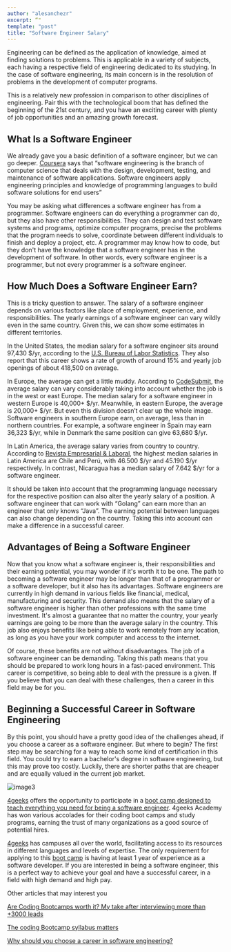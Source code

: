 ```yaml
---
author: "alesanchezr"
excerpt: “"
template: "post" 
title: "Software Engineer Salary"
---
```

Engineering can be defined as the application of knowledge, aimed at finding solutions to problems. This is applicable in a variety of subjects, each having a respective field of engineering dedicated to its studying. In the case of software engineering, its main concern is in the resolution of problems in the development of computer programs. 

This is a relatively new profession in comparison to other disciplines of engineering. Pair this with the technological boom that has defined the beginning of the 21st century, and you have an exciting career with plenty of job opportunities and an amazing growth forecast.

## What Is a Software Engineer

We already gave you a basic definition of a software engineer, but we can go deeper. [Coursera](https://www.coursera.org/articles/software-engineer) says that “software engineering is the branch of computer science that deals with the design, development, testing, and maintenance of software applications. Software engineers apply engineering principles and knowledge of programming languages to build software solutions for end users” 

You may be asking what differences a software engineer has from a programmer. Software engineers can do everything a programmer can do, but they also have other responsibilities. They can design and test software systems and programs, optimize computer programs, precise the problems that the program needs to solve, coordinate between different individuals to finish and deploy a project, etc. A programmer may know how to code, but they don't have the knowledge that a software engineer has in the development of software. In other words, every software engineer is a programmer, but not every programmer is a software engineer.

## How Much Does a Software Engineer Earn?

This is a tricky question to answer. The salary of a software engineer depends on various factors like place of employment, experience, and responsibilities. The yearly earnings of a software engineer can vary wildly even in the same country. Given this, we can show some estimates in different territories.

In the United States, the median salary for a software engineer sits around 97,430 $/yr, according to the [U.S. Bureau of Labor Statistics](https://www.bls.gov/ooh/computer-and-information-technology/home.htm). They also report that this career shows a rate of growth of around 15% and yearly job openings of about 418,500 on average.

In Europe, the average can get a little muddy. According to [CodeSubmit](https://codesubmit.io/blog/software-engineer-salary-by-country/#the-average-software-engineering-salary-in-europe), the average salary can vary considerably taking into account whether the job is in the west or east Europe. The median salary for a software engineer in western Europe is 40,000+ $/yr. Meanwhile, in eastern Europe, the average is 20,000+ $/yr. But even this division doesn’t clear up the whole image. Software engineers in southern Europe earn, on average, less than in northern countries. For example, a software engineer in Spain may earn 36,323 $/yr, while in Denmark the same position can give 63,680 $/yr.

In Latin America, the average salary varies from country to country. According to [Revista Empresarial & Laboral](https://revistaempresarial.com/gestion-humana/nomina/salarios-profesionales-ti-latinoamerica/), the highest median salaries in Latin America are Chile and Perú, with 46.500 $/yr and 45.190 $/yr respectively. In contrast, Nicaragua has a median salary of 7.642 $/yr for a software engineer. 

It should be taken into account that the programming language necessary for the respective position can also alter the yearly salary of a position. A software engineer that can work with “Golang” can earn more than an engineer that only knows “Java”. The earning potential between languages can also change depending on the country. Taking this into account can make a difference in a successful career.


## Advantages of Being a Software Engineer

Now that you know what a software engineer is, their responsibilities and their earning potential, you may wonder if it's worth it to be one. The path to becoming a software engineer may be longer than that of a programmer or a software developer, but it also has its advantages. Software engineers are currently in high demand in various fields like financial, medical, manufacturing and security. This demand also means that the salary of a software engineer is higher than other professions with the same time investment. It's almost a guarantee that no matter the country, your yearly earnings are going to be more than the average salary in the country. This job also enjoys benefits like being able to work remotely from any location, as long as you have your work computer and access to the internet.

Of course, these benefits are not without disadvantages. The job of a software engineer can be demanding. Taking this path means that you should be prepared to work long hours in a fast-paced environment. This career is competitive, so being able to deal with the pressure is a given. If you believe that you can deal with these challenges, then a career in this field may be for you.

## Beginning a Successful Career in Software Engineering

By this point, you should have a pretty good idea of the challenges ahead, if you choose a career as a software engineer. But where to begin? The first step may be searching for a way to reach some kind of certification in this field. You could try to earn a bachelor's degree in software engineering, but this may prove too costly. Luckily, there are shorter paths that are cheaper and are equally valued in the current job market. 

![image3](https://coursereport-s3-production.global.ssl.fastly.net/uploads/school/logo/260/original/Logo-B_4Geeks_Nuevo.png)

[4geeks](https://4geeksacademy.com/) offers the opportunity to participate in a [boot camp designed to teach everything you need for being a software engineer](https://4geeksacademy.com/us/coding-bootcamps/software-engineer-bootcamp). 4geeks Academy has won various accolades for their coding boot camps and study programs, earning the trust of many organizations as a good source of potential hires. 

[4geeks](https://4geeksacademy.com/) has campuses all over the world, facilitating access to its resources in different languages and levels of expertise. The only requirement for applying to this [boot camp](https://4geeksacademy.com/us/coding-bootcamps/software-engineer-bootcamp) is having at least 1 year of experience as a software developer. If you are interested in being a software engineer, this is a perfect way to achieve your goal and have a successful career, in a field with high demand and high pay.

Other articles that may interest you

[Are Coding Bootcamps worth it? My take after interviewing more than +3000 leads](https://4geeksacademy.com/us/coding-bootcamps/are-coding-bootcamp-worth-it)

[The coding Bootcamp syllabus matters](https://4geeksacademy.com/us/coding-bootcamps/coding-bootcamp-syllabus-matters)

[Why should you choose a career in software engineering?](https://www.wiley.com/edge/media/why-should-you-choose-a-career-in-software-engineering/#:~:text=Software%20engineering%20is%20known%20for,the%20need%20for%20software%20engineers.)